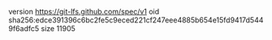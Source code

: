 version https://git-lfs.github.com/spec/v1
oid sha256:edce391396c6bc2fe5c9eced221cf247eee4885b654e15fd9417d5449f6adfc5
size 11905
